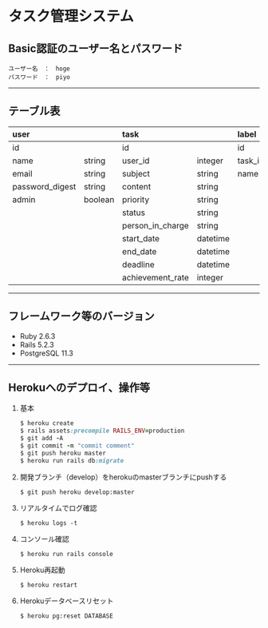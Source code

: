 # タスク管理システム

## Basic認証のユーザー名とパスワード

    ユーザー名　：　hoge
    パスワード　：　piyo

---

## テーブル表

|user           |       |task            |        |label  |       |
|:--            |:--    |:--             |:--     |:--    |:--    |
|id             |       |id              |        |id     |       |
|name           |string |user_id         |integer |task_id|integer|
|email          |string |subject         |string  |name   |string |
|password_digest|string |content         |string  |
|admin          |boolean|priority        |string  |
|               |       |status          |string  |
|               |       |person_in_charge|string  |
|               |       |start_date      |datetime|
|               |       |end_date        |datetime|
|               |       |deadline        |datetime|
|               |       |achievement_rate|integer |

---

## フレームワーク等のバージョン

- Ruby 2.6.3
- Rails 5.2.3
- PostgreSQL 11.3

---

## Herokuへのデプロイ、操作等

1. 基本
    ```rb
    $ heroku create
    $ rails assets:precompile RAILS_ENV=production
    $ git add -A
    $ git commit -m "commit comment"
    $ git push heroku master
    $ heroku run rails db:migrate
    ```

1. 開発ブランチ（develop）をherokuのmasterブランチにpushする

    `$ git push heroku develop:master`

1. リアルタイムでログ確認

    `$ heroku logs -t`

1. コンソール確認

    `$ heroku run rails console`

1. Heroku再起動

    `$ heroku restart`

1. Herokuデータベースリセット

    `$ heroku pg:reset DATABASE`
